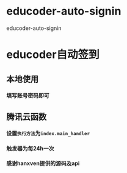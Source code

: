 # educoder-auto-signin
educoder-auto-signin
# educoder自动签到

## 本地使用
#### 填写账号密码即可

## 腾讯云函数
#### 设置`执行方法`为`index.main_handler`
#### 触发器为每24h一次

#### 感谢hanxven提供的源码及api
